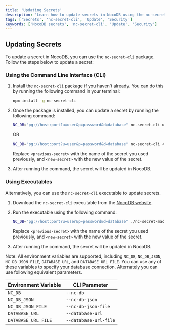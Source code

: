 ```yaml
---
title: 'Updating Secrets'
description: 'Learn how to update secrets in NocoDB using the nc-secret-cli package.'
tags: ['Secrets', 'nc-secret-cli', 'Update', 'Security']
keywords: ['NocoDB secrets', 'nc-secret-cli', 'Update', 'Security']
---
```


## Updating Secrets

To update a secret in NocoDB, you can use the `nc-secret-cli` package. Follow the steps below to update a secret:

### Using the Command Line Interface (CLI)

1. Install the `nc-secret-cli` package if you haven't already. You can do this by running the following command in your terminal:

   ```bash
   npm install -g nc-secret-cli
   ```

2. Once the package is installed, you can update a secret by running the following command:

   ```bash
   NC_DB="pg://host:port?u=user&p=password&d=database" nc-secret-cli update --prev <previous-secret> --new <new-secret>
   ```
   
   OR

   ```bash
   NC_DB="pg://host:port?u=user&p=password&d=database" nc-secret-cli <previous-secret> <new-secret>
   ```
   
   Replace `<previous-secret>` with the name of the secret you used previously, and `<new-secret>` with the new value of the secret.

3. After running the command, the secret will be updated in NocoDB.

### Using Executables

Alternatively, you can use the `nc-secret-cli` executable to update secrets.

1. Download the `nc-secret-cli` executable from the [NocoDB website](https://github.com/nocodb/nc-secret-cli/releases/latest).
2. Run the executable using the following command:

   ```bash
   NC_DB="pg://host:port?u=user&p=password&d=database" ./nc-secret-macos-arm64 update --prev <previous-secret> --new <new-secret>
   ```

   Replace `<previous-secret>` with the name of the secret you used previously, and `<new-secret>` with the new value of the secret.

3. After running the command, the secret will be updated in NocoDB.


Note: All environment variables are supported, including `NC_DB`, `NC_DB_JSON`, `NC_DB_JSON_FILE`, `DATABASE_URL`, and `DATABASE_URL_FILE`. You can use any of these variables to specify your database connection. Alternately you can use following equivalent parameters.

| Environment Variable | CLI Parameter |
| --------------------- | -------------- |
| `NC_DB`               | `--nc-db`      |
| `NC_DB_JSON`          | `--nc-db-json` |
| `NC_DB_JSON_FILE`     | `--nc-db-json-file` |
| `DATABASE_URL`        | `--database-url` |
| `DATABASE_URL_FILE`   | `--database-url-file` |
